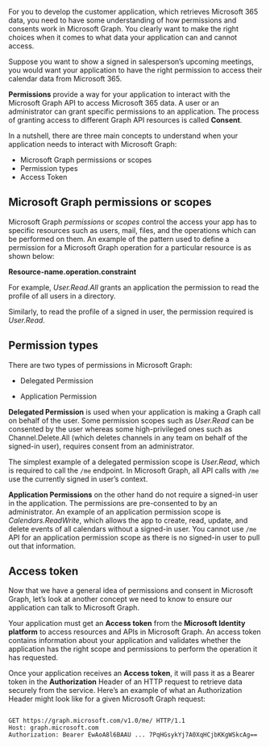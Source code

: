For you to develop the customer application, which retrieves Microsoft 365 data, you need to have some understanding of how permissions and consents work in Microsoft Graph. You clearly want to make the right choices when it comes to what data your application can and cannot access.  

Suppose you want to show a signed in salesperson’s upcoming meetings, you would want your application to have the right permission to access their calendar data from Microsoft 365.  

**Permissions** provide a way for your application to interact with the Microsoft Graph API to access Microsoft 365 data. A user or an administrator can grant specific permissions to an application. The process of granting access to different Graph API resources is called **Consent**.

In a nutshell, there are three main concepts to understand when your application needs to interact with Microsoft Graph:

- Microsoft Graph permissions or scopes
- Permission types
- Access Token

## Microsoft Graph permissions or scopes

Microsoft Graph *permissions* or *scopes* control the access your app has to specific resources such as users, mail, files, and the operations which can be performed on them. An example of the pattern used to define a permission for a Microsoft Graph operation for a particular resource is as shown below:

**Resource-name.operation.constraint**

For example, *User.Read.All* grants an application the permission to read the profile of all users in a directory.  

Similarly, to read the profile of a signed in user, the permission required is *User.Read*.

## Permission types

There are two types of permissions in Microsoft Graph:

- Delegated Permission

- Application Permission

**Delegated Permission** is used when your application is making a Graph call on behalf of the user. Some permission scopes such as *User.Read* can be consented by the user whereas some high-privileged ones such as Channel.Delete.All (which deletes channels in any team on behalf of the signed-in user), requires consent from an administrator.

The simplest example of a delegated permission scope is *User.Read*, which is required to call the `/me` endpoint. In Microsoft Graph, all API calls with `/me` use the currently signed in user’s context.

**Application Permissions** on the other hand do not require a signed-in user in the application. The permissions are pre-consented to by an administrator. An example of an application permission scope is *Calendars.ReadWrite*, which allows the app to create, read, update, and delete events of all calendars without a signed-in user. You cannot use `/me` API for an application permission scope as there is no signed-in user to pull out that information.

## Access token

Now that we have a general idea of permissions and consent in Microsoft Graph, let’s look at another concept we need to know to ensure our application can talk to Microsoft Graph.

Your application must get an **Access token** from the **Microsoft Identity platform** to access resources and APIs in Microsoft Graph. An access token contains information about your application and validates whether the application has the right scope and permissions to perform the operation it has requested.  

Once your application receives an **Access token**, it will pass it as a Bearer token in the **Authorization** Header of an HTTP request to retrieve data securely from the service. Here’s an example of what an Authorization Header might look like for a given Microsoft Graph request:  

```http

GET https://graph.microsoft.com/v1.0/me/ HTTP/1.1  
Host: graph.microsoft.com  
Authorization: Bearer EwAoA8l6BAAU ... 7PqHGsykYj7A0XqHCjbKKgWSkcAg==
```
